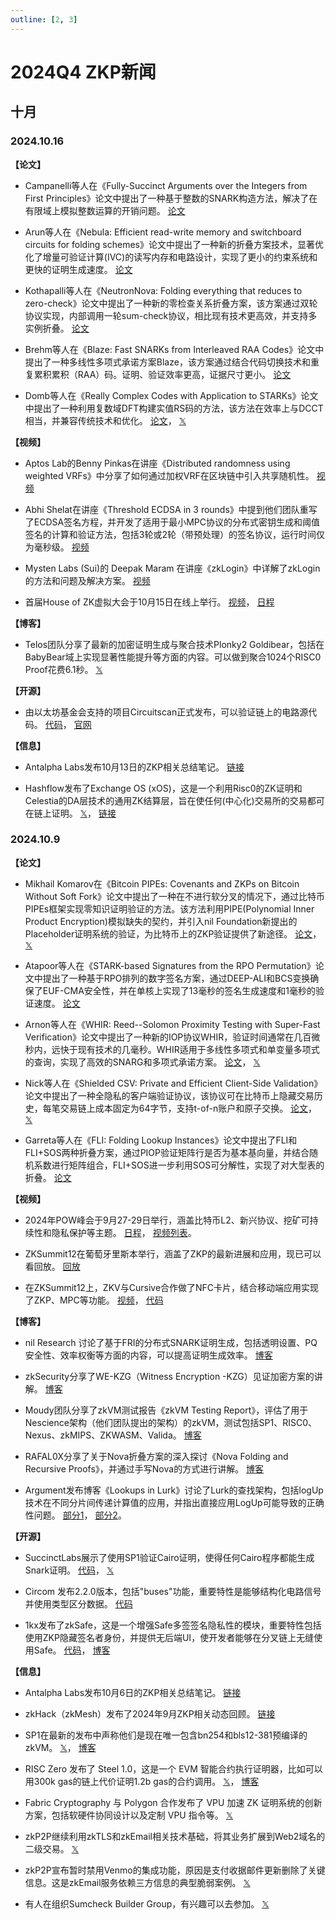 ```yaml
---
outline: [2, 3]
---
```


# 2024Q4 ZKP新闻

## 十月

### 2024.10.16

**【论文】**

- Campanelli等人在《Fully-Succinct Arguments over the Integers from First Principles》论文中提出了一种基于整数的SNARK构造方法，解决了在有限域上模拟整数运算的开销问题。
  [论文](https://eprint.iacr.org/2024/1548)

- Arun等人在《Nebula: Efficient read-write memory and switchboard circuits for folding schemes》论文中提出了一种新的折叠方案技术，显著优化了增量可验证计算(IVC)的读写内存和电路设计，实现了更小的约束系统和更快的证明生成速度。
  [论文](https://eprint.iacr.org/2024/1605)

- Kothapalli等人在《NeutronNova: Folding everything that reduces to zero-check》论文中提出了一种新的零检查关系折叠方案，该方案通过双轮协议实现，内部调用一轮sum-check协议，相比现有技术更高效，并支持多实例折叠。
  [论文](https://eprint.iacr.org/2024/1606)

- Brehm等人在《Blaze: Fast SNARKs from Interleaved RAA Codes》论文中提出了一种多线性多项式承诺方案Blaze，该方案通过结合代码切换技术和重复累积累积（RAA）码。证明、验证效率更高，证据尺寸更小。
  [论文](https://eprint.iacr.org/2024/1609)

- Domb等人在《Really Complex Codes with Application to STARKs》论文中提出了一种利用复数域DFT构建实值RS码的方法，该方法在效率上与DCCT相当，并兼容传统技术和优化。
  [论文](https://eprint.iacr.org/2024/1620)，
  [𝕏](https://x.com/Ingo_zk/status/1844662138645688406)

**【视频】**

- Aptos Lab的Benny Pinkas在讲座《Distributed randomness using weighted VRFs》中分享了如何通过加权VRF在区块链中引入共享随机性。
  [视频](https://www.youtube.com/watch?v=-QrKQ0nIX4s)

- Abhi Shelat在讲座《Threshold ECDSA in 3 rounds》中提到他们团队重写了ECDSA签名方程，并开发了适用于最小MPC协议的分布式密钥生成和阈值签名的计算和验证方法，包括3轮或2轮（带预处理）的签名协议，运行时间仅为毫秒级。
  [视频](https://www.youtube.com/watch?v=DuScCYjy8_A)

- Mysten Labs (Sui)的 Deepak Maram 在讲座《zkLogin》中详解了zkLogin的方法和问题及解决方案。
  [视频](https://www.youtube.com/watch?v=IyTQ2FfglFE)

- 首届House of ZK虚拟大会于10月15日在线上举行。
  [视频](https://www.youtube.com/watch?v=wZFlugUR9Qc)，
  [日程](https://www.hozk.io/events/house-of-zk-virtual-conference)

**【博客】**

- Telos团队分享了最新的加密证明生成与聚合技术Plonky2 Goldibear，包括在BabyBear域上实现显著性能提升等方面的内容。可以做到聚合1024个RISC0 Proof花费6.1秒。
  [𝕏](https://x.com/HelloTelos/status/1844045637064470771)

**【开源】**

- 由以太坊基金会支持的项目Circuitscan正式发布，可以验证链上的电路源代码。
  [代码](https://github.com/circuitscan/circuitscan)，
  [官网](https://circuitscan.org/)

**【信息】**

- Antalpha Labs发布10月13日的ZKP相关总结笔记。
  [链接](https://mp.weixin.qq.com/s/u6ueuVYbHA0au4dBh57ehw)

- Hashflow发布了Exchange OS (xOS)，这是一个利用Risc0的ZK证明和Celestia的DA层技术的通用ZK结算层，旨在使任何(中心化)交易所的交易都可在链上证明。
  [𝕏](https://x.com/hashflow/status/1843730011875877114)，
  [链接](https://medium.com/@hashflowdex/introducing-xos-the-provable-exchange-e875f4e6b30e)

### 2024.10.9

**【论文】**

- Mikhail Komarov在《Bitcoin PIPEs: Covenants and ZKPs on Bitcoin Without Soft Fork》论文中提出了一种在不进行软分叉的情况下，通过比特币PIPEs框架实现零知识证明验证的方法。该方法利用PIPE(Polynomial Inner Product Encryption)模拟缺失的契约，并引入nil Foundation新提出的Placeholder证明系统的验证，为比特币上的ZKP验证提供了新途径。
  [论文](https://www.allocin.it/uploads/placeholder-bitcoin.pdf)，
  [𝕏](https://x.com/nemothenoone/status/1843382870901235907)

- Atapoor等人在《STARK-based Signatures from the RPO Permutation》论文中提出了一种基于RPO排列的数字签名方案，通过DEEP-ALI和BCS变换确保了EUF-CMA安全性，并在单核上实现了13毫秒的签名生成速度和1毫秒的验证速度。
  [论文](https://eprint.iacr.org/2024/1553)

- Arnon等人在《WHIR: Reed--Solomon Proximity Testing with Super-Fast Verification》论文中提出了一种新的IOP协议WHIR，验证时间通常在几百微秒内，远快于现有技术的几毫秒。WHIR适用于多线性多项式和单变量多项式的查询，实现了高效的SNARG和多项式承诺方案。
  [论文](https://eprint.iacr.org/2024/1586)，
  [𝕏](https://x.com/GiacomoFenzi/status/1843554146319753563)

- Nick等人在《Shielded CSV: Private and Efficient Client-Side Validation》论文中提出了一种全隐私的客户端验证协议，该协议可在比特币上隐藏交易历史，每笔交易链上成本固定为64字节，支持t-of-n账户和原子交换。
  [论文](https://github.com/ShieldedCSV/ShieldedCSV/releases/latest/download/shieldedcsv.pdf)，
  [𝕏](https://x.com/n1ckler/status/1837194004552655077)

- Garreta等人在《FLI: Folding Lookup Instances》论文中提出了FLI和FLI+SOS两种折叠方案，通过PIOP验证矩阵行是否为基本基向量，并结合随机系数进行矩阵组合，FLI+SOS进一步利用SOS可分解性，实现了对大型表的折叠。
  [论文](https://eprint.iacr.org/2024/1531)

**【视频】**

- 2024年POW峰会于9月27-29日举行，涵盖比特币L2、新兴协议、挖矿可持续性和隐私保护等主题。
  [日程](https://cfp.powsummit.com/2024/schedule/)，
  [视频列表](https://www.youtube.com/@ETCCooperative/streams)。

- ZKSummit12在葡萄牙里斯本举行，涵盖了ZKP的最新进展和应用，现已可以看回放。
  [回放](https://www.youtube.com/watch?v=lVvct93zJz0)

- 在ZKSummit12上，ZKV与Cursive合作做了NFC卡片，结合移动端应用实现了ZKP、MPC等功能。
  [视频](https://x.com/zkv_xyz/status/1843587312606744708)，
  [代码](https://github.com/cursive-team/zk-summit)

**【博客】**

- nil Research 讨论了基于FRI的分布式SNARK证明生成，包括透明设置、PQ安全性、效率权衡等方面的内容，可以提高证明生成效率。
  [博客](https://hackmd.io/@nil-research/rJ_NVyiRA)

- zkSecurity分享了WE-KZG（Witness Encryption -KZG）见证加密方案的讲解。
  [博客](https://www.zksecurity.xyz/blog/posts/kzg-we/)

- Moudy团队分享了zkVM测试报告《zkVM Testing Report》，评估了用于Nescience架构（他们团队提出的架构）的zkVM，测试包括SP1、RISC0、Nexus、zkMIPS、ZKWASM、Valida。
  [博客](https://vac.dev/rlog/zkVM-testing/)

- RAFAL0X分享了关于Nova折叠方案的深入探讨《Nova Folding and Recursive Proofs》，并通过手写Nova的方式进行讲解。
  [博客](https://rafal0x.substack.com/p/nova-folding-and-recursive-proofs)

- Argument发布博客《Lookups in Lurk》讨论了Lurk的查找架构，包括logUp技术在不同分片间传递计算值的应用，并指出直接应用LogUp可能导致的正确性问题。
  [部分1](https://argument.xyz/blog/lookup-part-1/)，
  [部分2](https://argument.xyz/blog/lookup-part-2/)。

**【开源】**

- SuccinctLabs展示了使用SP1验证Cairo证明，使得任何Cairo程序都能生成Snark证明。
  [代码](https://github.com/danilowhk/swiftness-sp1)，
  [𝕏](https://x.com/danilowhk2/status/1843451439773036550)

- Circom 发布2.2.0版本，包括"buses"功能，重要特性是能够结构化电路信号并使用类型区分数据。
  [代码](https://github.com/iden3/circom)

- 1kx发布了zkSafe，这是一个增强Safe多签签名隐私性的模块，重要特性包括使用ZKP隐藏签名者身份，并提供无后端UI，使开发者能够在分叉链上无缝使用Safe。
  [代码](https://github.com/1kx-network/zksafe)，
  [博客](https://medium.com/1kxnetwork/today-1kx-proudly-unveils-zksafe-a-module-designed-to-enhance-privacy-for-safe-multisig-signing-ec83c45d497b)

**【信息】**

- Antalpha Labs发布10月6日的ZKP相关总结笔记。
  [链接](https://mp.weixin.qq.com/s/oSPz29fj9HxKuitnoFQ5tA)

- zkHack（zkMesh）发布了2024年9月ZKP相关动态回顾。
  [链接](https://substack.com/@zkmesh/p-149618670)

- SP1在最新的发布中声称他们是现在唯一包含bn254和bls12-381预编译的zkVM。
  [𝕏](https://x.com/pumatheuma/status/1843714580373221445)，
  [博客](https://blog.succinct.xyz/succinctshipsprecompiles/)

- RISC Zero 发布了 Steel 1.0，这是一个 EVM 智能合约执行证明器，比如可以用300k gas的链上代价证明1.2b gas的合约调用。
  [𝕏](https://x.com/RiscZero/status/1843331186338255200)，
  [博客](https://risczero.com/blog/introducing-steel-1.0)

- Fabric Cryptography 与 Polygon 合作发布了 VPU 加速 ZK 证明系统的创新方案，包括软硬件协同设计以及定制 VPU 指令等。
  [𝕏](https://x.com/FabricCrypto/status/1839651700485083304)

- zkP2P继续利用zkTLS和zkEmail相关技术基础，将其业务扩展到Web2域名的二级交易。
  [𝕏](https://x.com/zkp2p/status/1841145195192058003)

- zkP2P宣布暂时禁用Venmo的集成功能，原因是支付收据邮件更新删除了关键信息。这是zkEmail服务依赖三方信息的典型脆弱案例。
  [𝕏](https://x.com/zkp2p/status/1841977261760905305)

- 有人在组织Sumcheck Builder Group，有兴趣可以去参加。
  [𝕏](https://x.com/zhenfei_zhang/status/1841925429034135935)

